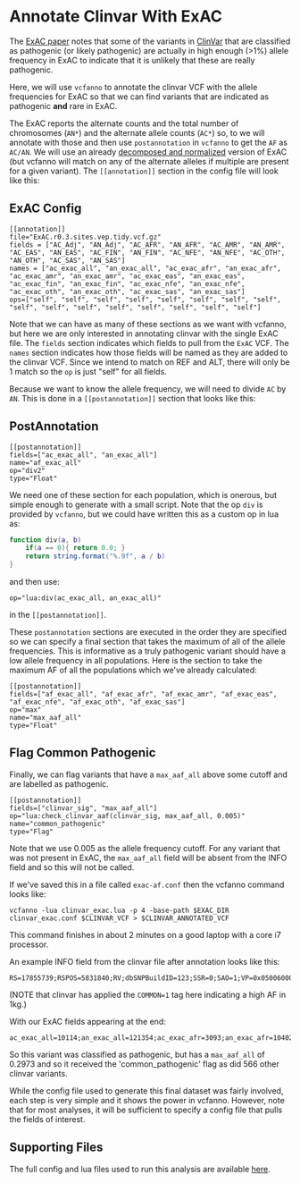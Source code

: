 Annotate Clinvar With ExAC
==========================

The [ExAC paper](http://biorxiv.org/content/early/2015/10/30/030338) notes that
some of the variants in [ClinVar](http://www.ncbi.nlm.nih.gov/clinvar/intro/) that 
are classified as pathogenic (or likely pathogenic) are actually in high enough (>1%)
allele frequency in ExAC to indicate that it is unlikely that these are really pathogenic.

Here, we will use `vcfanno` to annotate the clinvar VCF with the allele frequencies
for ExAC so that we can find variants that are indicated as pathogenic **and** rare in ExAC.

The ExAC reports the alternate counts and the total number of chromosomes (`AN*`) and the
alternate allele counts (`AC*`) so, to we will annotate with those and then use `postannotation`
in `vcfanno` to get the `AF` as `AC/AN`. We will use
an already [decomposed and normalized](http://www.ncbi.nlm.nih.gov/pubmed/25701572) version of
ExAC (but vcfanno will match on any of the alternate alleles if multiple are present for a given
variant). The `[[annotation]]` section in the config file will look like this:

ExAC Config
-----------

```
[[annotation]]
file="ExAC.r0.3.sites.vep.tidy.vcf.gz"
fields = ["AC_Adj", "AN_Adj", "AC_AFR", "AN_AFR", "AC_AMR", "AN_AMR", "AC_EAS", "AN_EAS", "AC_FIN", "AN_FIN", "AC_NFE", "AN_NFE", "AC_OTH", "AN_OTH", "AC_SAS", "AN_SAS"]
names = ["ac_exac_all", "an_exac_all", "ac_exac_afr", "an_exac_afr", "ac_exac_amr", "an_exac_amr", "ac_exac_eas", "an_exac_eas", "ac_exac_fin", "an_exac_fin", "ac_exac_nfe", "an_exac_nfe", "ac_exac_oth", "an_exac_oth", "ac_exac_sas", "an_exac_sas"]
ops=["self", "self", "self", "self", "self", "self", "self", "self", "self", "self", "self", "self", "self", "self", "self", "self"]
```


Note that we can have as many of these sections as we want with vcfanno, but here we are only
interested in annotating clinvar with the single ExAC file. The `fields` section indicates which
fields to pull from the `ExAC` VCF. The `names` section indicates how those fields will be named
as they are added to the clinvar VCF. Since we intend to match on REF and ALT, there will only
be 1 match so the `op` is just "self" for all fields.

Because we want to know the allele frequency, we will need to divide `AC` by `AN`. This is done in a `[[postannotation]]`
section that looks like this:

PostAnnotation
--------------

```
[[postannotation]]
fields=["ac_exac_all", "an_exac_all"]
name="af_exac_all"
op="div2"
type="Float"
```

We need one of these section for each population, which is onerous, but simple enough to generate with
a small script. Note that the op `div` is provided by `vcfanno`, but we could have written this as a
custom op in lua as:

```lua
function div(a, b)
    if(a == 0){ return 0.0; }
    return string.format("%.9f", a / b)
}
```
and then use:
```
op="lua:div(ac_exac_all, an_exac_all)"
```

in the `[[postannotation]]`.

These `postannotation` sections are executed in the order they are specified so we can specify a final section that
takes the maximum of all of the allele frequencies. This is informative as a truly pathogenic variant should have a
low allele frequency in all populations. Here is the section to take the maximum AF of all the populations which
we've already calculated:

```
[[postannotation]]
fields=["af_exac_all", "af_exac_afr", "af_exac_amr", "af_exac_eas", "af_exac_nfe", "af_exac_oth", "af_exac_sas"]
op="max"
name="max_aaf_all"
type="Float"
```

Flag Common Pathogenic
----------------------

Finally, we can flag variants that have a `max_aaf_all` above some cutoff and are labelled as pathogenic.
```
[[postannotation]]
fields=["clinvar_sig", "max_aaf_all"]
op="lua:check_clinvar_aaf(clinvar_sig, max_aaf_all, 0.005)"
name="common_pathogenic"
type="Flag"
```

Note that we use 0.005 as the allele frequency cutoff. For any variant that was not present in ExAC, the `max_aaf_all` field
will be absent from the INFO field and so this will not be called.

If we've saved this in a file called `exac-af.conf` then the vcfanno command looks like:

```
vcfanno -lua clinvar_exac.lua -p 4 -base-path $EXAC_DIR clinvar_exac.conf $CLINVAR_VCF > $CLINVAR_ANNOTATED_VCF
```

This command finishes in about 2 minutes on a good laptop with a core i7 processor.

An example INFO field from the clinvar file after annotation looks like this:
```
RS=17855739;RSPOS=5831840;RV;dbSNPBuildID=123;SSR=0;SAO=1;VP=0x050060000a05150136110100;GENEINFO=FUT6:2528;WGT=1;VC=SNV;PM;NSM;REF;ASP;VLD;G5;GNO;KGPhase1;KGPhase3;LSD;OM;CLNALLE=1;CLNHGVS=NC_000019.9:g.5831840C>T;CLNSRC=OMIM_Allelic_Variant;CLNORIGIN=1;CLNSRCID=136836.0001;CLNSIG=5;CLNDSDB=MedGen:OMIM;CLNDSDBID=C3151219:613852;CLNDBN=Fucosyltransferase_6_deficiency;CLNREVSTAT=single;CLNACC=RCV000017626.26;CAF=0.8393,0.1607;COMMON=1;ac_exac_all=10114;an_exac_all=121354;ac_exac_afr=3093;an_exac_afr=10402;ac_exac_amr=449;an_exac_amr=11572;ac_exac_eas=867;an_exac_eas=8638;ac_exac_fin=210;an_exac_fin=6612;ac_exac_nfe=2836;an_exac_nfe=66712;ac_exac_oth=62;an_exac_oth=906;ac_exac_sas=2597;an_exac_sas=16512;af_exac_all=0.0833;af_exac_afr=0.2973;af_exac_amr=0.0388;af_exac_eas=0.1004;af_exac_nfe=0.0425;af_exac_oth=0.0684;af_exac_sas=0.1573;max_aaf_all=0.2973;clinvar_sig=pathogenic;common_pathogenic
```
(NOTE that clinvar has applied the `COMMON=1` tag here indicating a high AF in 1kg.)

With our ExAC fields appearing at the end:

```
ac_exac_all=10114;an_exac_all=121354;ac_exac_afr=3093;an_exac_afr=10402;ac_exac_amr=449;an_exac_amr=11572;ac_exac_eas=867;an_exac_eas=8638;ac_exac_fin=210;an_exac_fin=6612;ac_exac_nfe=2836;an_exac_nfe=66712;ac_exac_oth=62;an_exac_oth=906;ac_exac_sas=2597;an_exac_sas=16512;af_exac_all=0.0833;af_exac_afr=0.2973;af_exac_amr=0.0388;af_exac_eas=0.1004;af_exac_nfe=0.0425;af_exac_oth=0.0684;af_exac_sas=0.1573;max_aaf_all=0.2973;clinvar_sig=pathogenic;common_pathogenic
```
So this variant was classified as pathogenic, but has a `max_aaf_all` of 0.2973 and so it received the 'common_pathogenic' flag as did 566 other clinvar variants.

While the config file used to generate this final dataset was fairly involved, each step is very simple and it shows the power in vcfanno.
However, note that for most analyses, it will be sufficient to specify a config file that pulls the fields of
interest.

Supporting Files
----------------
The full config and lua files used to run this analysis are available [here](https://github.com/brentp/vcfanno/tree/master/docs/examples/).
